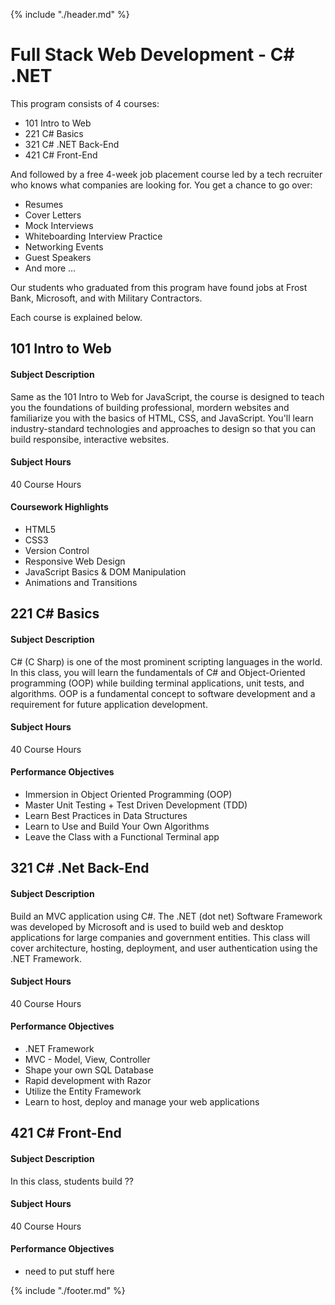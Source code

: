 {% include "./header.md" %}

# Full Stack Web Development - C# .NET

This program consists of 4 courses:
* 101 Intro to Web
* 221 C# Basics
* 321 C# .NET Back-End
* 421 C# Front-End

And followed by a free 4-week job placement course led by a tech recruiter who knows what companies are looking for. You get a chance to go over: 

* Resumes
* Cover Letters
* Mock Interviews 
* Whiteboarding Interview Practice 
* Networking Events 
* Guest Speakers
* And more ...


Our students who graduated from this program have found jobs at Frost Bank, Microsoft, and with Military Contractors.  

Each course is explained below.

## 101 Intro to Web

#### Subject Description
Same as the 101 Intro to Web for JavaScript, the course is designed to teach you the foundations of building professional, mordern websites and familiarize you with the basics of HTML, CSS, and JavaScript. You'll learn industry-standard technologies and approaches to design so that you can build responsibe, interactive websites. 
 

#### Subject Hours
40 Course Hours

#### Coursework Highlights
* HTML5
* CSS3
* Version Control
* Responsive Web Design
* JavaScript Basics & DOM Manipulation 
* Animations and Transitions 

## 221 C# Basics

#### Subject Description
C# (C Sharp) is one of the most prominent scripting languages in the world. In this class, you will learn the fundamentals of C# and Object-Oriented programming (OOP) while building terminal applications, unit tests, and algorithms. OOP is a fundamental concept to software development and a requirement for future application development. 

#### Subject Hours
40 Course Hours

#### Performance Objectives
* Immersion in Object Oriented Programming (OOP)
* Master Unit Testing + Test Driven Development (TDD)
* Learn Best Practices in Data Structures
* Learn to Use and Build Your Own Algorithms
* Leave the Class with a Functional Terminal app


## 321 C# .Net Back-End 

#### Subject Description
Build an MVC application using C#. The .NET (dot net) Software Framework was developed by Microsoft and is used to build web and desktop applications for large companies and government entities. This class will cover architecture, hosting, deployment, and user authentication using the .NET Framework. 

#### Subject Hours
40 Course Hours

#### Performance Objectives
* .NET Framework
* MVC - Model, View, Controller 
* Shape your own SQL Database
* Rapid development with Razor
* Utilize the Entity Framework
* Learn to host, deploy and manage your web applications

## 421 C# Front-End

#### Subject Description
In this class, students build ??

#### Subject Hours
40 Course Hours

#### Performance Objectives
* need to put stuff here





{% include "./footer.md" %}
